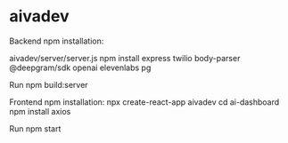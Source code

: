 # aivadev

Backend npm installation:

aivadev/server/server.js
npm install express twilio body-parser @deepgram/sdk openai elevenlabs pg

Run
npm build:server

Frontend npm installation:
npx create-react-app aivadev
cd ai-dashboard
npm install axios

Run
npm start

